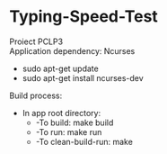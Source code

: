 # Typing-Speed-Test
Proiect PCLP3  
Application dependency: Ncurses  
  * sudo apt-get update  
  * sudo apt-get install ncurses-dev  
  
Build process:  
  * In app root directory:  
    * -To build: make build  
    * -To run: make run  
    * -To clean-build-run: make  
